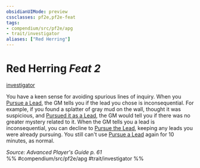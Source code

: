 ```yaml
---
obsidianUIMode: preview
cssclasses: pf2e,pf2e-feat
tags:
- compendium/src/pf2e/apg
- trait/investigator
aliases: ["Red Herring"]
---
```

# Red Herring  *Feat 2*  
[investigator](rules/traits/investigator-apg.md "Investigator Class Trait")  


You have a keen sense for avoiding spurious lines of inquiry. When you [Pursue a Lead](rules/actions/pursue-a-lead-apg.md), the GM tells you if the lead you chose is inconsequential. For example, if you found a splatter of gray mud on the wall, thought it was suspicious, and [Pursued it as a Lead](rules/actions/pursue-a-lead-apg.md), the GM would tell you if there was no greater mystery related to it. When the GM tells you a lead is inconsequential, you can decline to [Pursue the Lead](rules/actions/pursue-a-lead-apg.md), keeping any leads you were already pursuing. You still can't use [Pursue a Lead](rules/actions/pursue-a-lead-apg.md) again for 10 minutes, as normal.

*Source: Advanced Player's Guide p. 61*  
%% #compendium/src/pf2e/apg #trait/investigator %%